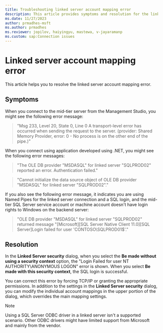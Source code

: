 ```yaml
---
title: Troubleshooting linked server account mapping error 
description: This article provides symptoms and resolution for the linked server account mapping error.
ms.date: 11/27/2023
author: prmadhes-msft
ms.author: prmadhes
ms.reviewer: jopilov, haiyingyu, mastewa, v-jayaramanp
ms.custom: sap:Connection issues
---
```


# Linked server account mapping error

This article helps you to resolve the linked server account mapping error. 

## Symptoms

When you connect to the mid-tier server from the Management Studio, you might see the following error message:

> "Msg 233, Level 20, State 0, Line 0
> A transport-level error has occurred when sending the request to the server. (provider: Shared Memory Provider, error: 0 - No process is on the other end of the pipe.)"

When you connect using application developed using .NET, you might see the following error messages:

> "The OLE DB provider "MSDASQL" for linked server "SQLPROD02" reported an error. Authentication failed."

> "Cannot initialize the data source object of OLE DB provider "MSDASQL" for linked server "SQLPROD02"."

If you also see the following error message, it indicates you are using Named Pipes for the linked server connection and a SQL login, and the mid-tier SQL Server service account or machine account doesn't have login rights to Windows on the backend server:

> "OLE DB provider "MSDASQL" for linked server "SQLPROD02" returned message "[Microsoft][SQL Server Native Client 11.0][SQL Server]Login failed for user 'CONTOSO\SQLPROD01$'."

## Resolution

In the **Linked Server security** dialog, when you select the **Be made without using a security context** option, the "Login Failed for user NT AUTHORITY\ANONYMOUS LOGON" error is shown. When you select **Be made with this security context**, the SQL login is successful.

You can correct this error by forcing TCP/IP or granting the appropriate permissions. In addition to the settings in the **Linked Server security** dialog, you can modify the individual account mappings in the upper portion of the dialog, which overrides the main mapping settings.

> [!NOTE]
> Using a SQL Server ODBC driver in a linked server isn't a supported scenario. Other ODBC drivers might have limited support from Microsoft and mainly from the vendor.
